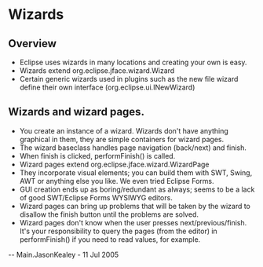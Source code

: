 # Wizards

## Overview

  - Eclipse uses wizards in many locations and creating your own is
    easy.
  - Wizards extend org.eclipse.jface.wizard.Wizard
  - Certain generic wizards used in plugins such as the new file wizard
    define their own interface (org.eclipse.ui.INewWizard)

## Wizards and wizard pages.

  - You create an instance of a wizard. Wizards don't have anything
    graphical in them, they are simple containers for wizard pages.
  - The wizard baseclass handles page navigation (back/next) and finish.
  - When finish is clicked, performFinish() is called.
  - Wizard pages extend org.eclipse.jface.wizard.WizardPage
  - They incorporate visual elements; you can build them with SWT,
    Swing, AWT or anything else you like. We even tried Eclipse Forms.
  - GUI creation ends up as boring/redundant as always; seems to be a
    lack of good SWT/Eclipse Forms WYSIWYG editors.
  - Wizard pages can bring up problems that will be taken by the wizard
    to disallow the finish button until the problems are solved.
  - Wizard pages don't know when the user presses next/previous/finish.
    It's your responsibility to query the pages (from the editor) in
    performFinish() if you need to read values, for example.

\-- Main.JasonKealey - 11 Jul 2005
